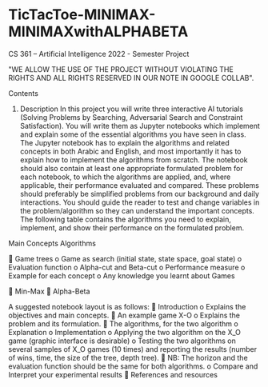 # TicTacToe-MINIMAX-MINIMAXwithALPHABETA
CS 361 – Artificial Intelligence 
 2022 - Semester Project 

"WE ALLOW THE USE OF THE PROJECT WITHOUT VIOLATING THE RIGHTS AND ALL RIGHTS RESERVED IN OUR NOTE IN GOOGLE COLLAB".

Contents

1. Description
In this project you will write three interactive AI tutorials (Solving Problems by 
Searching, Adversarial Search and Constraint Satisfaction). You will write them as 
Jupyter notebooks which implement and explain some of the essential algorithms 
you have seen in class.
The Jupyter notebook has to explain the algorithms and related concepts in both 
Arabic and English, and most importantly it has to explain how to implement the 
algorithms from scratch. 
The notebook should also contain at least one appropriate formulated problem for 
each notebook, to which the algorithms are applied, and, where applicable, their 
performance evaluated and compared. These problems should preferably be 
simplified problems from our background and daily interactions.
You should guide the reader to test and change variables in the problem/algorithm
so they can understand the important concepts. 
The following table contains the algorithms you need to explain, implement, and 
show their performance on the formulated problem.


 
 Main Concepts Algorithms


 Game trees
o Game as search (initial state, state 
space, goal state)
o Evaluation function
o Alpha-cut and Beta-cut
o Performance measure
o Example for each concept
o Any knowledge you learnt about 
Games

 Min-Max
 Alpha-Beta

A suggested notebook layout is as follows:
 Introduction 
o Explains the objectives and main concepts.
 An example game X-O
o Explains the problem and its formulation.
 The algorithms, 
for the two algorithm
o Explanation
o Implementation
o Applying the two algorithm on the X_O game (graphic interface is 
desirable)
o Testing the two algorithms on several samples of X_O games (10
times) and reporting the results (number of wins, time, the size of the 
tree, depth tree). 
 NB: The horizon and the evaluation function should be the 
same for both algorithms.
o Compare and Interpret your experimental results 
 References and resources
